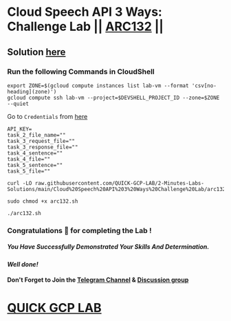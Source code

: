 # Cloud Speech API 3 Ways: Challenge Lab || [ARC132](https://www.cloudskillsboost.google/focuses/67215?parent=catalog) ||

## Solution [here]()

### Run the following Commands in CloudShell

```
export ZONE=$(gcloud compute instances list lab-vm --format 'csv[no-heading](zone)')
gcloud compute ssh lab-vm --project=$DEVSHELL_PROJECT_ID --zone=$ZONE --quiet
```

Go to `Credentials` from [here](https://console.cloud.google.com/apis/credentials)

```
API_KEY=
task_2_file_name=""
task_3_request_file=""
task_3_response_file=""
task_4_sentence=""
task_4_file=""
task_5_sentence=""
task_5_file=""
```
```
curl -LO raw.githubusercontent.com/QUICK-GCP-LAB/2-Minutes-Labs-Solutions/main/Cloud%20Speech%20API%203%20Ways%20Challenge%20Lab/arc132.sh

sudo chmod +x arc132.sh

./arc132.sh
```

### Congratulations 🎉 for completing the Lab !

##### *You Have Successfully Demonstrated Your Skills And Determination.*

#### *Well done!*

#### Don't Forget to Join the [Telegram Channel](https://t.me/QuickGcpLab) & [Discussion group](https://t.me/QuickGcpLabChats)

# [QUICK GCP LAB](https://www.youtube.com/@quickgcplab)